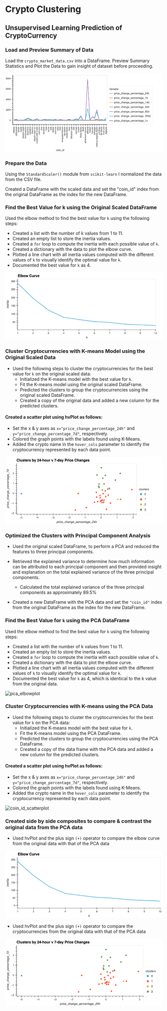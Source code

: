 # Crypto Clustering
## Unsupervised Learning Prediction of CryptoCurrency

### Load and Preview Summary of Data
Load the `crypto_market_data.csv` into a DataFrame.
Preview Summary Statistics and Plot the Data to gain insight of dataset before proceeding.

![market_data_plot](Images/market_data_plot.png)

### Prepare the Data
Using the `StandardScaler()` module from `scikit-learn` I normalized the data from the CSV file.

Created a DataFrame with the scaled data and set the "coin_id" index from the original DataFrame as the index for the new DataFrame.

### Find the Best Value for k using the Original Scaled DataFrame
Used the elbow method to find the best value for `k` using the following steps:
* Created a list with the number of k values from 1 to 11.
* Created an empty list to store the inertia values.
* Created a `for` loop to compute the inertia with each possible value of `k`.
* Created a dictionary with the data to plot the elbow curve.
* Plotted a line chart with all inertia values computed with the different values of `k` to visually identify the optimal value for `k`.
* Documented the best value for `k` as 4.

![elbowmarket_dataplot](Images/elbowmarket_dataplot.png)
### Cluster Cryptocurrencies with K-means Model using the Original Scaled Data
* Used the following steps to cluster the cryptocurrencies for the best value for `k` on the original scaled data:
    * Initialized the K-means model with the best value for `k`.
    * Fit the K-means model using the original scaled DataFrame.
    * Predicted the clusters to group the cryptocurrencies using the original scaled DataFrame.
    * Created a copy of the original data and added a new column for the predicted clusters.
#### Created a scatter plot using hvPlot as follows:
* Set the x & y axes as `x="price_change_percentage_24h"` and `y="price_change_percentage_7d"`, respectively.
* Colored the graph points with the labels found using K-Means.
* Added the crypto name in the `hover_cols` parameter to identify the cryptocurrency represented by each data point.

![cluster247_plot](Images/cluster247_plot.png)

### Optimized the Clusters with Principal Component Analysis

* Used the original scaled DataFrame, to perform a PCA and reduced the features to three principal components.
* Retrieved the explained variance to determine how much information can be attributed to each principal component and then provided insight and explanation on the total explained variance of the three principal components.
    * Calculated the total explained variance of the three principal components as approximately 89.5%

* Created a new DataFrame with the PCA data and set the `"coin_id"` index from the original DataFrame as the index for the new DataFrame.

### Find the Best Value for `k` using the PCA DataFrame
Used the elbow method to find the best value for `k` using the following steps:
* Created a list with the number of k values from 1 to 11.
* Created an empty list to store the inertia values.
* Created a `for` loop to compute the inertia with each possible value of `k`.
* Created a dictionary with the data to plot the elbow curve.
* Plotted a line chart with all inertia values computed with the different values of `k` to visually identify the optimal value for `k`.
* Documented the best value for `k` as 4, which is identical to the k value from the original data.

![pca_elbowplot](Images/pca_elbowplot.png)
### Cluster Cryptocurrencies with K-means using the PCA Data
* Used the following steps to cluster the cryptocurrencies for the best value for `k` on the PCA data:
    * Initialized the K-means model with the best value for `k`.
    * Fit the K-means model using the PCA DataFrame.
    * Predicted the clusters to group the cryptocurrencies using the PCA DataFrame.
    * Created a copy of the data frame with the PCA data and added a new column for the predicted clusters.
#### Created a scatter plot using hvPlot as follows:
* Set the x & y axes as `x="price_change_percentage_24h"` and `y="price_change_percentage_7d"`, respectively.
* Colored the graph points with the labels found using K-Means.
* Added the crypto name in the `hover_cols` parameter to identify the cryptocurrency represented by each data point.

![coin_id_scatterplot](Images/coin_id_scatterplot.png)

### Created side by side composites to compare & contrast the original data from the PCA data

* Used hvPlot and the plus sign `(+)` operator to compare the elbow curve from the original data with that of the PCA data

![elbowplot_pca_elbowplot](Images/elbowplot_pca_elbowplot.png)

* Used hvPlot and the plus sign `(+)` operator to compare the cryptocurrencies from the original data with that of the PCA data

![247clusters_pcclusters](Images/247clusters_pcclusters.png)
